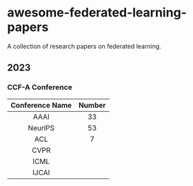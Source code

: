 # awesome-federated-learning-papers
A collection of research papers on federated learning.

## 2023

### CCF-A Conference

| Conference Name | Number |
|:---------------:|:------:|
|      AAAI       |   33   |
|     NeurlPS     |   53   |
|       ACL       |   7    |
|      CVPR       |        |
|      ICML       |        |
|      IJCAI      |        |
